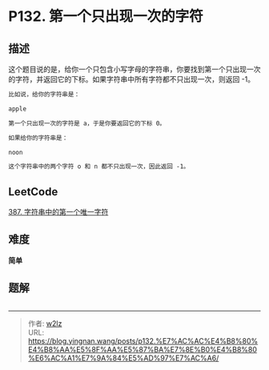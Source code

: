 # P132. 第一个只出现一次的字符


<!--more-->

## 描述

这个题目说的是，给你一个只包含小写字母的字符串，你要找到第一个只出现一次的字符，并返回它的下标。如果字符串中所有字符都不只出现一次，则返回 -1。

```markdown
比如说，给你的字符串是：

apple

第一个只出现一次的字符是 a，于是你要返回它的下标 0。

如果给你的字符串是：

noon

这个字符串中的两个字符 o 和 n 都不只出现一次，因此返回 -1。
```

## LeetCode

[387. 字符串中的第一个唯一字符](https://leetcode.cn/problems/first-unique-character-in-a-string/description/)

## 难度

**简单**

## 题解

```java

```


---

> 作者: [w2lz](https://github.com/w2lz)  
> URL: https://blog.yingnan.wang/posts/p132.%E7%AC%AC%E4%B8%80%E4%B8%AA%E5%8F%AA%E5%87%BA%E7%8E%B0%E4%B8%80%E6%AC%A1%E7%9A%84%E5%AD%97%E7%AC%A6/  

